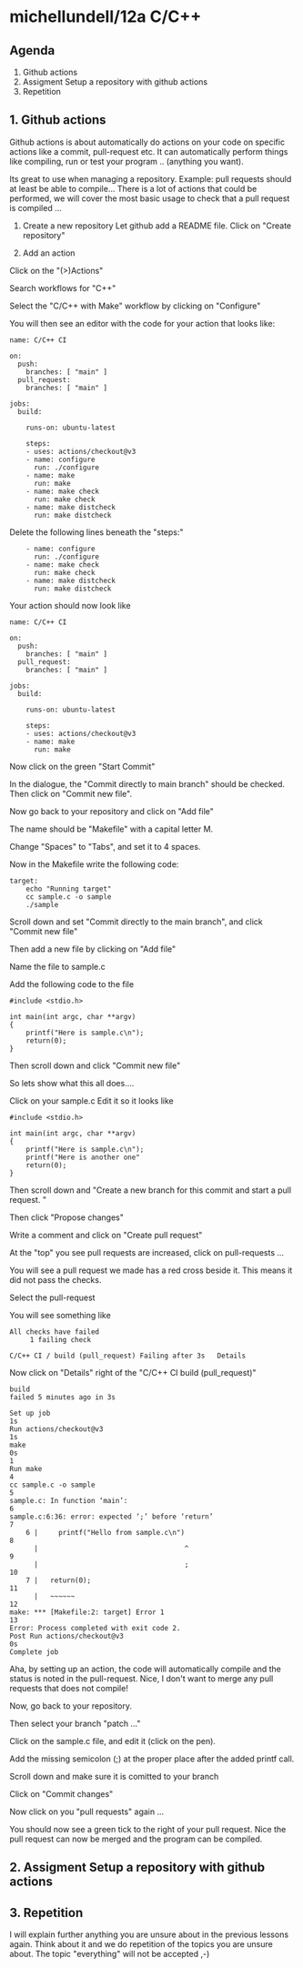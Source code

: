 # michellundell/12a C/C++

## Agenda

1. Github actions
2. Assigment Setup a repository with github actions
3. Repetition

## 1. Github actions

Github actions is about automatically do actions on your code on specific actions like a commit, pull-request etc.
It can automatically perform things like compiling, run or test your program .. (anything you want).

Its great to use when managing a repository. Example: pull requests should at least be able to compile...
There is a lot of actions that could be performed, we will cover the most basic usage to check that a
pull request is compiled ...

1. Create a new repository
   Let github add a README file.
   Click on "Create repository"

2. Add an action

Click on the "(>)Actions"

Search workflows for "C++"

Select the "C/C++ with Make" workflow by clicking on  "Configure"

You will then see an editor with the code for your action that looks like:

```
name: C/C++ CI

on:
  push:
    branches: [ "main" ]
  pull_request:
    branches: [ "main" ]

jobs:
  build:

    runs-on: ubuntu-latest

    steps:
    - uses: actions/checkout@v3
    - name: configure
      run: ./configure
    - name: make
      run: make
    - name: make check
      run: make check
    - name: make distcheck
      run: make distcheck
```

Delete the following lines beneath the "steps:"

```
    - name: configure
      run: ./configure
    - name: make check
      run: make check
    - name: make distcheck
      run: make distcheck
```

Your action should now look like

```
name: C/C++ CI

on:
  push:
    branches: [ "main" ]
  pull_request:
    branches: [ "main" ]

jobs:
  build:

    runs-on: ubuntu-latest

    steps:
    - uses: actions/checkout@v3
    - name: make
      run: make
```

Now click on the green "Start Commit"

In the dialogue, the "Commit directly to main branch" should be checked. Then click on "Commit new file".

Now go back to your repository and click on "Add file"

The name should be "Makefile" with a capital letter M.

Change "Spaces" to "Tabs", and set it to 4 spaces.

Now in the Makefile write the following code:

```
target:
	echo "Running target"
	cc sample.c -o sample
	./sample
```

Scroll down and set "Commit directly to the main branch", and click "Commit new file"

Then add a new file by clicking on "Add file"

Name the file to sample.c

Add the following code to the file
```
#include <stdio.h>

int main(int argc, char **argv)
{
	printf("Here is sample.c\n");
	return(0);
}
```
Then scroll down and click "Commit new file"


So lets show what this all does....

Click on your sample.c
Edit it so it looks like


```
#include <stdio.h>

int main(int argc, char **argv)
{
	printf("Here is sample.c\n");
	printf("Here is another one"
	return(0);
}
```
Then scroll down and "Create a new branch for this commit and start a pull request. "

Then click "Propose changes"

Write a comment and click on "Create pull request"


At the "top" you see pull requests are increased, click on pull-requests ...

You will see a pull request we made has a red cross beside it. This means it did not pass the checks.

Select the pull-request

You will see something like
```
All checks have failed
     1 failing check

C/C++ CI / build (pull_request) Failing after 3s   Details
```
Now click on "Details" right of the "C/C++ CI build (pull_request)"

```
build
failed 5 minutes ago in 3s

Set up job
1s
Run actions/checkout@v3
1s
make
0s
1
Run make
4
cc sample.c -o sample
5
sample.c: In function ‘main’:
6
sample.c:6:36: error: expected ‘;’ before ‘return’
7
    6 |     printf("Hello from sample.c\n")
8
      |                                    ^
9
      |                                    ;
10
    7 |   return(0);
11
      |   ~~~~~~                            
12
make: *** [Makefile:2: target] Error 1
13
Error: Process completed with exit code 2.
Post Run actions/checkout@v3
0s
Complete job

```

Aha, by setting up an action, the code will automatically compile and the status is noted in the pull-request.
Nice, I don't want to merge any pull requests that does not compile!

Now, go back to your repository. 

Then select your branch "patch ..."

Click on the sample.c file, and edit it (click on the pen).

Add the missing semicolon (;) at the proper place after the added printf call.

Scroll down and make sure it is comitted to your branch

Click on "Commit changes"

Now click on you "pull requests" again ...

You should now see a green tick to the right of your pull request. Nice the pull request can now be merged and
the program can be compiled. 

## 2. Assigment Setup a repository with github actions

## 3.  Repetition
I will explain further anything you are unsure about in the previous lessons again.
Think about it and we do repetition of the topics you are unsure about.
The topic "everything" will not be accepted ,-)
